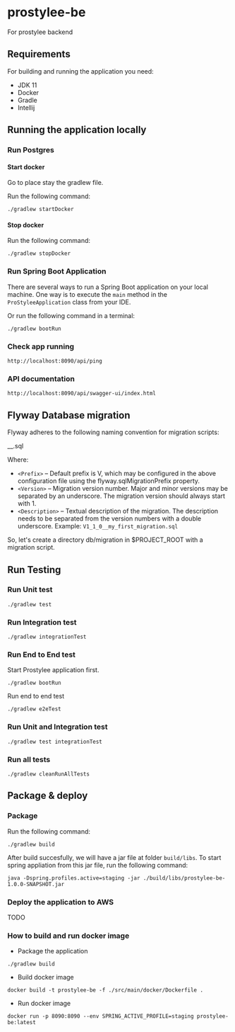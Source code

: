 # prostylee-be
For prostylee backend

## Requirements

For building and running the application you need:

- JDK 11
- Docker
- Gradle
- Intellij

## Running the application locally

### Run Postgres

#### Start docker
Go to place stay the gradlew file.

Run the following command:
```shell
./gradlew startDocker
```

#### Stop docker

Run the following command:
```shell
./gradlew stopDocker
```

### Run Spring Boot Application

There are several ways to run a Spring Boot application on your local machine. 
One way is to execute the `main` method in the `ProStyleeApplication` class from your IDE.

Or run the following command in a terminal:

```shell
./gradlew bootRun
```

### Check app running

```shell
http://localhost:8090/api/ping
```

### API documentation

```shell
http://localhost:8090/api/swagger-ui/index.html
```

## Flyway Database migration
Flyway adheres to the following naming convention for migration scripts:

<Prefix><Version>__<Description>.sql

Where:

- `<Prefix>` – Default prefix is V, which may be configured in the above configuration file using the flyway.sqlMigrationPrefix property.
- `<Version>` – Migration version number. Major and minor versions may be separated by an underscore. The migration version should always start with 1.
- `<Description>` – Textual description of the migration. The description needs to be separated from the version numbers with a double underscore.
Example: `V1_1_0__my_first_migration.sql`

So, let's create a directory db/migration in $PROJECT_ROOT with a migration script.

## Run Testing

### Run Unit test

```shell
./gradlew test
```

### Run Integration  test

```shell
./gradlew integrationTest
```

### Run End to End test

Start Prostylee application first.

```shell
./gradlew bootRun
```

Run end to end test

```shell
./gradlew e2eTest
```

### Run Unit and Integration  test

```shell
./gradlew test integrationTest
```

### Run all tests

```shell
./gradlew cleanRunAllTests
```

## Package & deploy

### Package

Run the following command:

```shell
./gradlew build
```

After build succesfully, we will have a jar file at folder `build/libs`.
To start spring appliation from this jar file, run the following command:

```shell
java -Dspring.profiles.active=staging -jar ./build/libs/prostylee-be-1.0.0-SNAPSHOT.jar
```

### Deploy the application to AWS

TODO

### How to build and run docker image

- Package the application

```shell
./gradlew build
```

- Build docker image

```shell
docker build -t prostylee-be -f ./src/main/docker/Dockerfile .
```

- Run docker image

```shell
docker run -p 8090:8090 --env SPRING_ACTIVE_PROFILE=staging prostylee-be:latest
```